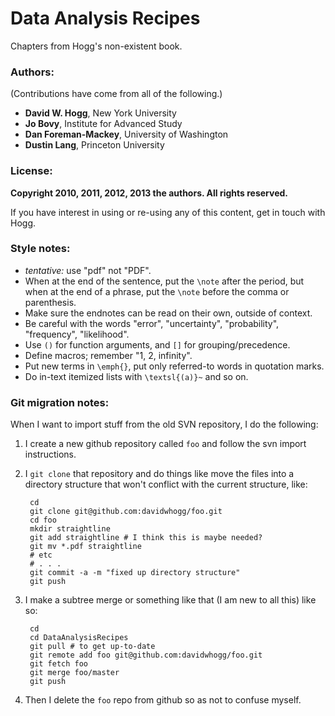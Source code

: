 # Data Analysis Recipes

Chapters from Hogg's non-existent book.

### Authors: ###

(Contributions have come from all of the following.)

* **David W. Hogg**, New York University
* **Jo Bovy**, Institute for Advanced Study
* **Dan Foreman-Mackey**, University of Washington
* **Dustin Lang**, Princeton University

### License: ###

**Copyright 2010, 2011, 2012, 2013 the authors.  All rights reserved.**

If you have interest in using or re-using any of this content, get in
touch with Hogg.

### Style notes: ###

- *tentative:* use "pdf" not "PDF".
- When at the end of the sentence, put the `\note` after the period,
  but when at the end of a phrase, put the `\note` before the comma or
  parenthesis.
- Make sure the endnotes can be read on their own, outside of context.
- Be careful with the words "error", "uncertainty", "probability",
  "frequency", "likelihood".
- Use `()` for function arguments, and `[]` for grouping/precedence.
- Define macros; remember "1, 2, infinity".
- Put new terms in `\emph{}`, put only referred-to words in quotation marks.
- Do in-text itemized lists with `\textsl{(a)}~` and so on.

### Git migration notes: ###

When I want to import stuff from the old SVN repository, I do the
following:

1. I create a new github repository called `foo` and follow the svn
   import instructions.

2. I `git clone` that repository and do things like move the files into
   a directory structure that won't conflict with the current
   structure, like:

        cd
        git clone git@github.com:davidwhogg/foo.git
        cd foo
        mkdir straightline
        git add straightline # I think this is maybe needed?
        git mv *.pdf straightline
        # etc
        # . . .
        git commit -a -m "fixed up directory structure"
        git push

3. I make a subtree merge or something like that (I am new to all this)
   like so:

        cd
        cd DataAnalysisRecipes
        git pull # to get up-to-date
        git remote add foo git@github.com:davidwhogg/foo.git
        git fetch foo
        git merge foo/master
        git push

4. Then I delete the `foo` repo from github so as not to confuse myself.

